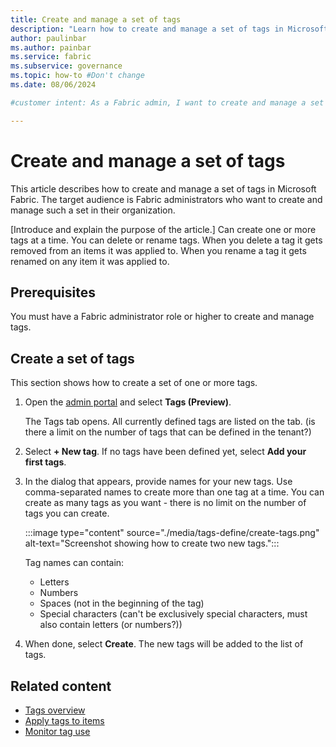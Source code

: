```yaml
---
title: Create and manage a set of tags
description: "Learn how to create and manage a set of tags in Microsoft Fabric."
author: paulinbar
ms.author: painbar
ms.service: fabric
ms.subservice: governance
ms.topic: how-to #Don't change
ms.date: 08/06/2024

#customer intent: As a Fabric admin, I want to create and manage a set of tags so that data creators and data consumers can use them to better manage and find data.

---
```


# Create and manage a set of tags

This article describes how to create and manage a set of tags in Microsoft Fabric. The target audience is Fabric administrators who want to create and manage such a set in their organization.

[Introduce and explain the purpose of the article.]
Can create one or more tags at a time.
You can delete or rename tags.
When you delete a tag it gets removed from an items it was applied to.
When you rename a tag it gets renamed on any item it was applied to.


## Prerequisites

You must have a Fabric administrator role or higher to create and manage tags.

## Create a set of tags

This section shows how to create a set of one or more tags.

1. Open the [admin portal](../admin/admin-center.md#how-to-get-to-the-admin-portal) and select **Tags (Preview)**.

    The Tags tab opens. All currently defined tags are listed on the tab. (is there a limit on the number of tags that can be defined in the tenant?)

1. Select **+ New tag**. If no tags have been defined yet, select **Add your first tags**.

1. In the dialog that appears, provide names for your new tags. Use comma-separated names to create more than one tag at a time. You can create as many tags as you want - there is no limit on the number of tags you can create.

    :::image type="content" source="./media/tags-define/create-tags.png" alt-text="Screenshot showing how to create two new tags.":::

    Tag names can contain:
    * Letters
    * Numbers
    * Spaces (not in the beginning of the tag)
    * Special characters (can't be exclusively special characters, must also contain letters (or numbers?))

1. When done, select **Create**. The new tags will be added to the list of tags.

## Related content

* [Tags overview](tags-overview.md)
* [Apply tags to items](tags-apply.md)
* [Monitor tag use](tags-monitor.md)